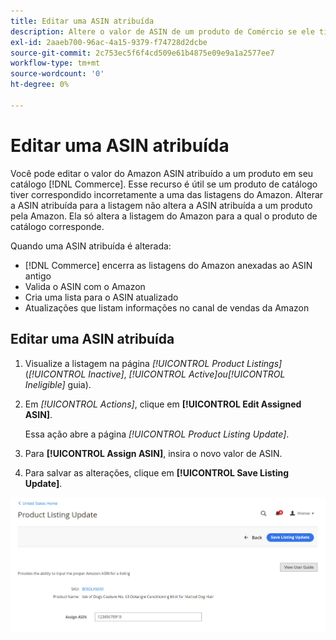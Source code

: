 ```yaml
---
title: Editar uma ASIN atribuída
description: Altere o valor de ASIN de um produto de Comércio se ele tiver sido correspondido incorretamente a uma de suas listagens do Amazon.
exl-id: 2aaeb700-96ac-4a15-9379-f74728d2dcbe
source-git-commit: 2c753ec5f6f4cd509e61b4875e09e9a1a2577ee7
workflow-type: tm+mt
source-wordcount: '0'
ht-degree: 0%

---
```


# Editar uma ASIN atribuída

Você pode editar o valor do Amazon ASIN atribuído a um produto em seu catálogo [!DNL Commerce]. Esse recurso é útil se um produto de catálogo tiver correspondido incorretamente a uma das listagens do Amazon. Alterar a ASIN atribuída para a listagem não altera a ASIN atribuída a um produto pela Amazon. Ela só altera a listagem do Amazon para a qual o produto de catálogo corresponde.

Quando uma ASIN atribuída é alterada:

- [!DNL Commerce] encerra as listagens do Amazon anexadas ao ASIN antigo
- Valida o ASIN com o Amazon
- Cria uma lista para o ASIN atualizado
- Atualizações que listam informações no canal de vendas da Amazon

## Editar uma ASIN atribuída

1. Visualize a listagem na página _[!UICONTROL Product Listings]_(_[!UICONTROL Inactive]_, _[!UICONTROL Active]_ou_[!UICONTROL Ineligible]_ guia).

1. Em _[!UICONTROL Actions]_, clique em **[!UICONTROL Edit Assigned ASIN]**.

   Essa ação abre a página _[!UICONTROL Product Listing Update]_.

1. Para **[!UICONTROL Assign ASIN]**, insira o novo valor de ASIN.

1. Para salvar as alterações, clique em **[!UICONTROL Save Listing Update]**.

![Editar uma ASIN atribuída](assets/amazon-assigned-asin-edit.png)
